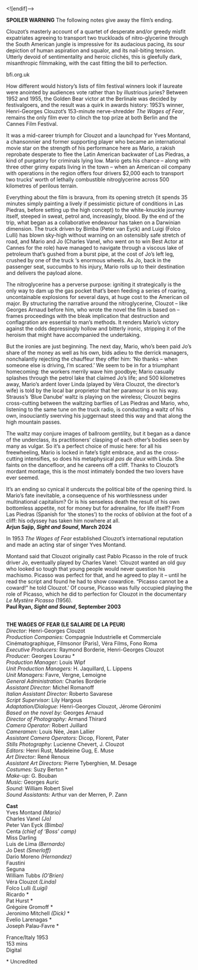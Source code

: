 


<![endif]-->

**SPOILER WARNING** The following notes give away the film’s ending.

Clouzot’s masterly account of a quartet of desperate and/or greedy misfit expatriates agreeing to transport two truckloads of nitro-glycerine through the South American jungle is impressive for its audacious pacing, its sour depiction of human aspiration and squalor, and its nail-biting tension. Utterly devoid of sentimentality and heroic clichés, this is gleefully dark, misanthropic filmmaking, with the cast fitting the bill to perfection.

bfi.org.uk

How different would history’s lists of film festival winners look if laureate were anointed by audiences vote rather than by illustrious juries? Between 1952 and 1955, the Golden Bear victor at the Berlinale was decided by festivalgoers, and the result was a quirk in awards history: 1953’s winner, Henri-Georges Clouzot’s 153-minute nerve-shredder _The Wages of Fear_, remains the only film ever to clinch the top prize at both Berlin and the Cannes Film Festival.

It was a mid-career triumph for Clouzot and a launchpad for Yves Montand, a chansonnier and former supporting player who became an international movie star on the strength of his performance here as Mario, a rakish reprobate desperate to flee the Latin American backwater of Las Piedras, a kind of purgatory for criminals lying low. Mario gets his chance – along with three other grimy expats living in the town – when an American oil company with operations in the region offers four drivers $2,000 each to transport two trucks’ worth of lethally combustible nitroglycerine across 500 kilometres of perilous terrain.

Everything about the film is bravura, from its opening stretch (it spends 35 minutes simply painting a lively if pessimistic picture of conditions in Las Piedras, before setting up the high concept) to the white-knuckle journey itself, steeped in sweat, petrol and, increasingly, blood. By the end of the trip, what began as a collaborative endeavour has taken on a Darwinian dimension. The truck driven by Bimba (Peter van Eyck) and Luigi (Folco Lulli) has blown sky-high without warning on an ostensibly safe stretch of road, and Mario and Jo (Charles Vanel, who went on to win Best Actor at Cannes for the role) have managed to navigate through a viscous lake of petroleum that’s gushed from a burst pipe, at the cost of Jo’s left leg, crushed by one of the truck ‘s enormous wheels. As Jo, back in the passenger seat, succumbs to his injury, Mario rolls up to their destination and delivers the payload alone.

The nitroglycerine has a perverse purpose: igniting it strategically is the only way to dam up the gas pocket that’s been feeding a series of roaring, uncontainable explosions for several days, at huge cost to the American oil major. By structuring the narrative around the nitroglycerine, Clouzot – like Georges Arnaud before him, who wrote the novel the film is based on – frames proceedings with the bleak implication that destruction and conflagration are essential to man’s methods. It renders Mario’s victory against the odds depressingly hollow and bitterly ironic, stripping it of the heroism that might have accompanied the undertaking.

But the ironies are just beginning. The next day, Mario, who’s been paid Jo’s share of the money as well as his own, bids adieu to the derrick managers, nonchalantly rejecting the chauffeur they offer him: ‘No thanks – when someone else is driving, I’m scared.’ We seem to be in for a triumphant homecoming: the workers merrily wave him goodbye; Mario casually splashes through the petrol lake that claimed Jo’s life; and 500 kilometres away, Mario’s ardent lover Linda (played by Véra Clouzot, the director’s wife) is told by the local bar proprietor that her paramour is on his way. Strauss’s ‘Blue Danube’ waltz is playing on the wireless; Clouzot begins cross-cutting between the waltzing barflies of Las Piedras and Mario, who, listening to the same tune on the truck radio, is conducting a waltz of his own, insouciantly swerving his juggernaut steed this way and that along the high mountain passes.

The waltz may conjure images of ballroom gentility, but it began as a dance of the underclass, its practitioners’ clasping of each other’s bodies seen by many as vulgar. So it’s a perfect choice of music here: for all his freewheeling, Mario is locked in fate’s tight embrace, and as the cross-cutting intensifies, so does his metaphysical _pas de deux_ with Linda. She faints on the dancefloor, and he careens off a cliff. Thanks to Clouzot’s mordant montage, this is the most intimately bonded the two lovers have ever seemed.

It’s an ending so cynical it undercuts the political bite of the opening third. Is Mario’s fate inevitable, a consequence of his worthlessness under multinational capitalism? Or is his senseless death the result of his own bottomless appetite, not for money but for adrenaline, for life itself? From Las Piedras (Spanish for ‘the stones’) to the rocks of oblivion at the foot of a cliff: his odyssey has taken him nowhere at all.  
**Arjun Sajip, _Sight and Sound_, March 2024**  

In 1953 _The Wages of Fear_ established Clouzot’s international reputation and made an acting star of singer Yves Montand.

Montand said that Clouzot originally cast Pablo Picasso in the role of truck driver Jo, eventually played by Charles Vanel: ‘Clouzot wanted an old guy who looked so tough that young people would never question his machismo. Picasso was perfect for that, and he agreed to play it – until he read the script and found he had to show cowardice. “Picasso cannot be a coward!” he told Clouzot.’ Of course, Picasso was fully occupied playing the role of Picasso, which he did to perfection for Clouzot in the documentary _Le Mystère Picasso_ (1956).  
**Paul Ryan, _Sight and Sound_, September 2003**  
<br>

**THE WAGES OF FEAR (LE SALAIRE DE LA PEUR)**  
_Director:_ Henri-Georges Clouzot  
_Production Companies:_ Compagnie Industrielle et Commerciale Cinématographique, Filmsonor (Paris), Véra Films, Fono Roma  
_Executive Producers:_ Raymond Borderie, Henri-Georges Clouzot  
_Producer:_ Georges Lourau *  
_Production Manager:_ Louis Wipf  
_Unit Production Managers:_ H. Jaquillard, L. Lippens  
_Unit Managers:_ Favre, Vergne, Lemoigne  
_General Administration:_ Charles Borderie  
_Assistant Director:_ Michel Romanoff  
_Italian Assistant Director:_ Roberto Savarese  
_Script Supervisor:_ Lily Hargous  
_Adaptation/Dialogue:_ Henri-Georges Clouzot, Jérome Géronimi  
_Based on the novel by:_ Georges Arnaud  
_Director of Photography:_ Armand Thirard  
_Camera Operator:_ Robert Juillard  
_Cameramen:_ Louis Née, Jean Lallier  
_Assistant Camera Operators:_ Dicop, Florent, Pater  
_Stills Photography:_ Lucienne Chevert, J. Clouzot  
_Editors:_ Henri Rust, Madeleine Gug, E. Muse  
_Art Director:_ René Renoux  
_Assistant Art Directors:_ Pierre Tyberghien, M. Desage  
_Costumes:_ Suzy Berton *  
_Make-up:_ G. Bouban  
_Music:_ Georges Auric  
_Sound:_ William Robert Sivel  
_Sound Assistants:_ Arthur van der Merren, P. Zann  

**Cast**  
Yves Montand _(Mario)_  
Charles Vanel _(Jo)_  
Peter Van Eyck _(Bimba)_  
Centa _(chief of ‘Boss’ camp)_  
Miss Darling  
Luis de Lima _(Bernardo)_  
Jo Dest _(Smerloff)_  
Dario Moreno _(Hernandez)_  
Faustini  
Seguna  
William Tubbs _(O’Brien)_  
Véra Clouzot _(Linda)_  
Folco Lulli _(Luigi)_  
Ricardo *  
Pat Hurst *  
Grégoire Gromoff *  
Jeronimo Mitchell _(Dick)_ *  
Evelio Larenagas *  
Joseph Palau-Favre *  

France/Italy 1953  
153 mins  
Digital  

\* Uncredited  
<!--stackedit_data:
eyJoaXN0b3J5IjpbMTY3NjA0NTExNV19
-->